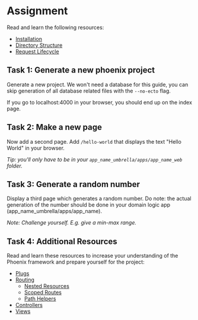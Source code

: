 # Assignment

Read and learn the following resources:

* [Installation](https://hexdocs.pm/phoenix/installation.html)
* [Directory Structure](https://hexdocs.pm/phoenix/directory_structure.html)
* [Request Lifecycle](https://hexdocs.pm/phoenix/request_lifecycle.html)

## Task 1: Generate a new phoenix project

Generate a new project. We won't need a database for this guide, you can skip generation of all database related files with the `--no-ecto` flag.

If you go to localhost:4000 in your browser, you should end up on the index page.

## Task 2: Make a new page

Now add a second page. Add `/hello-world` that displays the text "Hello World" in your browser.

_Tip: you'll only have to be in your `app_name_umbrella/apps/app_name_web` folder._

## Task 3: Generate a random number

Display a third page which generates a random number. Do note: the actual generation of the number should be done in your domain logic app (app_name_umbrella/apps/app_name).

_Note: Challenge yourself. E.g. give a min-max range._

## Task 4: Additional Resources

Read and learn these resources to increase your understanding of the Phoenix framework and prepare yourself for the project:

* [Plugs](https://hexdocs.pm/phoenix/plug.html)
* [Routing](https://hexdocs.pm/phoenix/routing.html)
    * [Nested Resources](https://hexdocs.pm/phoenix/routing.html#nested-resources)
    * [Scoped Routes](https://hexdocs.pm/phoenix/routing.html#scoped-routes)
    * [Path Helpers](https://hexdocs.pm/phoenix/routing.html#path-helpers)
* [Controllers](https://hexdocs.pm/phoenix/controllers.html)
* [Views](https://hexdocs.pm/phoenix/views.html)